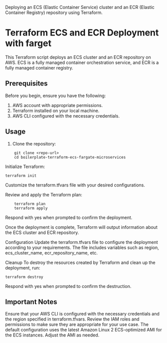 Deploying an ECS (Elastic Container Service) cluster and an ECR (Elastic Container Registry) repository using Terraform.

# Terraform ECS and ECR Deployment with farget

This Terraform script deploys an ECS cluster and an ECR repository on AWS. ECS is a fully managed container orchestration service, and ECR is a fully managed container registry.

## Prerequisites

Before you begin, ensure you have the following:

1. AWS account with appropriate permissions.
2. Terraform installed on your local machine.
3. AWS CLI configured with the necessary credentials.

## Usage

1. Clone the repository:

```
    git clone <repo-url>
    cd boilerplate-terraform-ecs-fargate-microservices
```

Initialize Terraform:

    terraform init
Customize the terraform.tfvars file with your desired configurations.

Review and apply the Terraform plan:

```
    terraform plan
    terraform apply
```
Respond with yes when prompted to confirm the deployment.

Once the deployment is complete, Terraform will output information about the ECS cluster and ECR repository.

Configuration
Update the terraform.tfvars file to configure the deployment according to your requirements. The file includes variables such as region, ecs_cluster_name, ecr_repository_name, etc.

Cleanup
To destroy the resources created by Terraform and clean up the deployment, run:

```
terraform destroy
```

Respond with yes when prompted to confirm the destruction.

## Important Notes

Ensure that your AWS CLI is configured with the necessary credentials and the region specified in terraform.tfvars.
Review the IAM roles and permissions to make sure they are appropriate for your use case.
The default configuration uses the latest Amazon Linux 2 ECS-optimized AMI for the ECS instances. Adjust the AMI as needed.